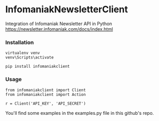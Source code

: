 # InfomaniakNewsletterClient
Integration of Infomaniak Newsletter API in Python
https://newsletter.infomaniak.com/docs/index.html

### Installation
```
virtualenv venv
venv\Scripts\activate

pip install infomaniakclient
```

### Usage
```
from infomaniakclient import Client
from infomaniakclient import Action

r = Client('API_KEY', 'API_SECRET')
```

You'll find some examples in the examples.py file in this github's repo.